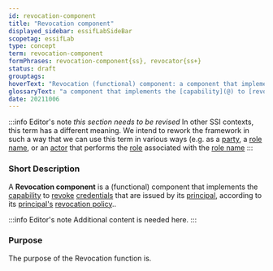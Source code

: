 ```yaml
---
id: revocation-component
title: "Revocation component"
displayed_sidebar: essifLabSideBar
scopetag: essifLab
type: concept
term: revocation-component
formPhrases: revocation-component{ss}, revocator{ss+}
status: draft
grouptags:
hoverText: "Revocation (functional) component: a component that implements the Capability to Revoke Credentials that are issued by its Principal, according to its Principal's Revocation Policy."
glossaryText: "a component that implements the [capability](@) to [revoke](@) [credential](@) that are issued by its [principal](@), according to its [principal](@) [revocation policy](@)."
date: 20211006
---
```


:::info Editor's note
*this section needs to be revised*
In other SSI contexts, this term has a different meaning. We intend to rework the framework in such a way that we can use this term in various ways (e.g. as a [party](@), a [role name](@), or an [actor](@) that performs the [role](@) associated with the [role name](@)
:::

### Short Description
A **Revocation component** is a (functional) component that implements the [capability](@) to [revoke](@) [credentials](@) that are issued by its [principal](@), according to its [principal's](@) [revocation policy](@)..

:::info Editor's note
Additional content is needed here.
:::

### Purpose
The purpose of the Revocation function is.
